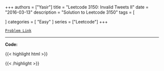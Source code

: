 
+++
authors = ["Yasir"]
title = "Leetcode 3150: Invalid Tweets II"
date = "2016-03-13"
description = "Solution to Leetcode 3150"
tags = [
    
]
categories = [
    "Easy"
]
series = ["Leetcode"]
+++



[`Problem Link`](https://leetcode.com/problems/invalid-tweets-ii/description/)

---

**Code:**

{{< highlight html >}}

{{< /highlight >}}

